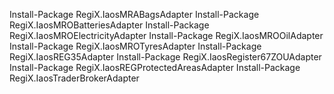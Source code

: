 Install-Package RegiX.IaosMRABagsAdapter
Install-Package RegiX.IaosMROBatteriesAdapter
Install-Package RegiX.IaosMROElectricityAdapter
Install-Package RegiX.IaosMROOilAdapter
Install-Package RegiX.IaosMROTyresAdapter
Install-Package RegiX.IaosREG35Adapter
Install-Package RegiX.IaosRegister67ZOUAdapter
Install-Package RegiX.IaosREGProtectedAreasAdapter
Install-Package RegiX.IaosTraderBrokerAdapter